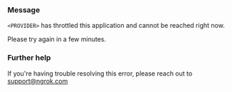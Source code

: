 
### Message
<code>&lt;PROVIDER&gt;</code> has throttled this application and cannot be reached right now.

Please try again in a few minutes.

### Further help
If you're having trouble resolving this error, please reach out to [support@ngrok.com](mailto:support@ngrok.com?subject=Help%20with%20ERR_NGROK_3161)

